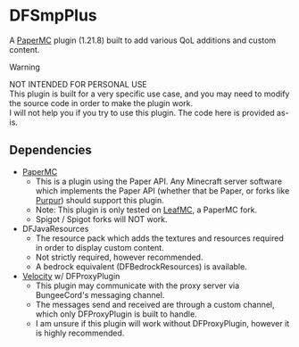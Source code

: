 # DFSmpPlus
A [PaperMC](https://papermc.io/) plugin (1.21.8) built to add various QoL additions and custom content.

> [!WARNING]
> NOT INTENDED FOR PERSONAL USE  
> This plugin is built for a very specific use case, and you may need to modify the source code in order to make the plugin work.  
> I will not help you if you try to use this plugin. The code here is provided as-is.

## Dependencies
- [PaperMC](https://papermc.io/)
   - This is a plugin using the Paper API. Any Minecraft server software which implements the Paper API (whether that be Paper, or forks like [Purpur](https://purpurmc.org/)) should support this plugin.
   - Note: This plugin is only tested on [LeafMC](https://www.leafmc.one/), a PaperMC fork.
   - Spigot / Spigot forks will NOT work.
- DFJavaResources
   - The resource pack which adds the textures and resources required in order to display custom content.
   - Not strictly required, however recommended.
   - A bedrock equivalent (DFBedrockResources) is available.
- [Velocity](https://papermc.io/software/velocity) w/ DFProxyPlugin
   - This plugin may communicate with the proxy server via BungeeCord's messaging channel.
   - The messages send and received are through a custom channel, which only DFProxyPlugin is built to handle.
   - I am unsure if this plugin will work without DFProxyPlugin, however it is highly recommended.